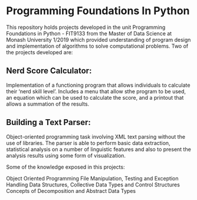 # Programming Foundations In Python


This repository holds projects developed in the unit Programming Foundations in Python - FIT9133 from the Master of Data Science at Monash University 1/2019 which provided understanding of program design and implementation of algorithms to solve computational problems. Two of the projects developed are:

## Nerd Score Calculator: 
Implementation of a functioning program that allows individuals to calculate their ‘nerd skill level’. Includes a menu that allow sthe program to be    used, an equation which can be used to calculate the score, and a printout that allows a summation of the results.

## Building a Text Parser:
Object-oriented programming task involving XML text parsing without the use of libraries. The parser is able to perform basic data extraction, statistical analysis on a number of linguistic features and also to present the analysis results using some form of visualization.

Some of the knowledge exposed in this projects:

Object Oriented Programming
File Manipulation, Testing and Exception Handling
Data Structures, Collective Data Types and Control Structures
Concepts of Decomposition and Abstract Data Types
